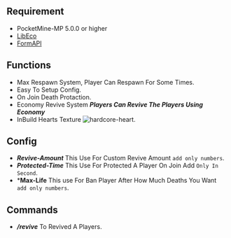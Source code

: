 ## Requirement
- PocketMine-MP 5.0.0 or higher
- [LibEco](https://poggit.pmmp.io/ci/ACM-PocketMine-MP/libEco/~)
- [FormAPI](https://poggit.pmmp.io/ci/jojoe77777/FormAPI/~)

## Functions
- Max Respawn System, Player Can Respawn For Some Times.
- Easy To Setup Config.
- On Join Death Protaction.
- Economy Revive System ***Players Can Revive The Players Using Economy***
- InBuild Hearts Texture ![hardcore-heart](https://github.com/GabBiswajit/Heardcore/assets/121815367/57167adf-ac03-41b6-820e-cc381cecb8ce).

## Config
- ***Revive-Amount*** This Use For Custom Revive Amount `add only numbers`.
- ***Protected-Time*** This Use For Protected A Player On Join Add `Only In Second`.
- ***Max-Life** This use For Ban Player After How Much Deaths You Want `add only numbers`.

## Commands
- ***/revive*** To Revived A Players.
